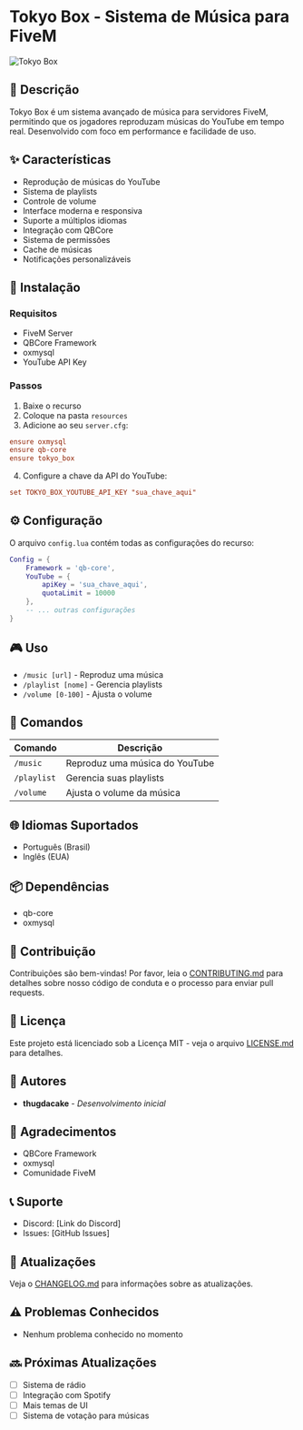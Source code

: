 # Tokyo Box - Sistema de Música para FiveM

![Tokyo Box](https://i.imgur.com/your-image.png)

## 📝 Descrição
Tokyo Box é um sistema avançado de música para servidores FiveM, permitindo que os jogadores reproduzam músicas do YouTube em tempo real. Desenvolvido com foco em performance e facilidade de uso.

## ✨ Características
- Reprodução de músicas do YouTube
- Sistema de playlists
- Controle de volume
- Interface moderna e responsiva
- Suporte a múltiplos idiomas
- Integração com QBCore
- Sistema de permissões
- Cache de músicas
- Notificações personalizáveis

## 🚀 Instalação

### Requisitos
- FiveM Server
- QBCore Framework
- oxmysql
- YouTube API Key

### Passos
1. Baixe o recurso
2. Coloque na pasta `resources`
3. Adicione ao seu `server.cfg`:
```cfg
ensure oxmysql
ensure qb-core
ensure tokyo_box
```

4. Configure a chave da API do YouTube:
```cfg
set TOKYO_BOX_YOUTUBE_API_KEY "sua_chave_aqui"
```

## ⚙️ Configuração
O arquivo `config.lua` contém todas as configurações do recurso:

```lua
Config = {
    Framework = 'qb-core',
    YouTube = {
        apiKey = 'sua_chave_aqui',
        quotaLimit = 10000
    },
    -- ... outras configurações
}
```

## 🎮 Uso
- `/music [url]` - Reproduz uma música
- `/playlist [nome]` - Gerencia playlists
- `/volume [0-100]` - Ajusta o volume

## 🔧 Comandos
| Comando | Descrição |
|---------|-----------|
| `/music` | Reproduz uma música do YouTube |
| `/playlist` | Gerencia suas playlists |
| `/volume` | Ajusta o volume da música |

## 🌐 Idiomas Suportados
- Português (Brasil)
- Inglês (EUA)

## 📦 Dependências
- qb-core
- oxmysql

## 🤝 Contribuição
Contribuições são bem-vindas! Por favor, leia o [CONTRIBUTING.md](CONTRIBUTING.md) para detalhes sobre nosso código de conduta e o processo para enviar pull requests.

## 📄 Licença
Este projeto está licenciado sob a Licença MIT - veja o arquivo [LICENSE.md](LICENSE.md) para detalhes.

## 👥 Autores
- **thugdacake** - *Desenvolvimento inicial*

## 🙏 Agradecimentos
- QBCore Framework
- oxmysql
- Comunidade FiveM

## 📞 Suporte
- Discord: [Link do Discord]
- Issues: [GitHub Issues]

## 🔄 Atualizações
Veja o [CHANGELOG.md](CHANGELOG.md) para informações sobre as atualizações.

## ⚠️ Problemas Conhecidos
- Nenhum problema conhecido no momento

## 🔜 Próximas Atualizações
- [ ] Sistema de rádio
- [ ] Integração com Spotify
- [ ] Mais temas de UI
- [ ] Sistema de votação para músicas
